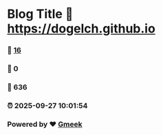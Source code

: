 # Blog Title :link: https://dogelch.github.io 
### :page_facing_up: [16](https://dogelch.github.io/tag.html) 
### :speech_balloon: 0 
### :hibiscus: 636 
### :alarm_clock: 2025-09-27 10:01:54 
### Powered by :heart: [Gmeek](https://github.com/Meekdai/Gmeek)
